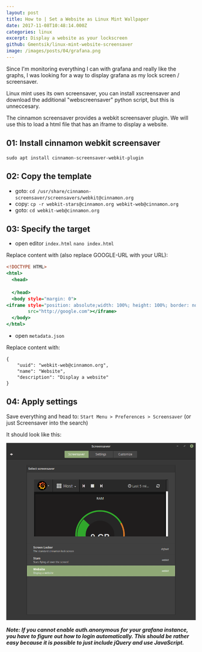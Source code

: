 ```yaml
---
layout: post
title: How to | Set a Website as Linux Mint Wallpaper
date: 2017-11-08T10:48:14.000Z
categories: linux
excerpt: Display a website as your lockscreen
github: Gmentsik/linux-mint-website-screensaver
image: /images/posts/04/grafana.png
---
```


Since I'm monitoring everything I can with grafana and really like the graphs,
I was looking for a way to display grafana as my lock screen / screensaver.

Linux mint uses its own screensaver, you can install xscreensaver and download
the additional "webscreensaver" python script, but this is unneccesary.

The cinnamon screensaver provides a webkit screensaver plugin. We will use this
to load a html file that has an iframe to display a website.

## 01: Install cinnamon webkit screensaver

```
sudo apt install cinnamon-screensaver-webkit-plugin
```

## 02: Copy the template
* goto: `cd /usr/share/cinnamon-screensaver/screensavers/webkit@cinnamon.org`
* copy: `cp -r webkit-stars@cinnamon.org webkit-web@cinnamon.org`
* goto: `cd webkit-web@cinnamon.org`

## 03: Specify the target

* open editor `index.html`
`nano index.html`

Replace content with (also replace GOOGLE-URL with your URL):

``` index.html
<!DOCTYPE HTML>
<html>
  <head>

  </head>
  <body style="margin: 0">
<iframe style="position: absolute;width: 100%; height: 100%; border: none"
        src="http://google.com"></iframe>
  </body>
</html>
```

* open `metadata.json`

Replace content with:

```
{
    "uuid": "webkit-web@cinnamon.org",
    "name": "Website",
    "description": "Display a website"
}
```

## 04: Apply settings
Save everything and head to: `Start Menu > Preferences > Screensaver`
(or just Screensaver into the search)

It should look like this:

![grafana](/images/posts/04/screenshot1.png)

***Note: If you cannot enable auth.anonymous for your grafana instance, you have
 to figure out how to login automatically. This should be rather easy because it
 is possible to just include jQuery and use JavaScript.***
